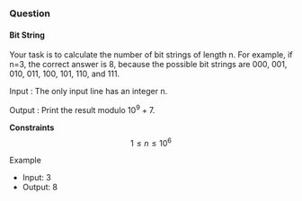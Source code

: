 ### Question
#### Bit String
Your task is to calculate the number of bit strings of length n.
For example, if n=3, the correct answer is 8, because the possible bit strings are 000, 001, 010, 011, 100, 101, 110, and 111.

Input : The only input line has an integer n.

Output : Print the result modulo $10^9+7$.

**Constraints**
$$ 1 \le n \le 10^6 $$

Example
- Input: 3
- Output: 8